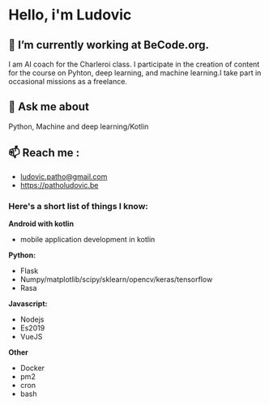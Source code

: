 # Hello, i'm Ludovic

## 🔭 I’m currently working at BeCode.org.  
I am AI coach for the Charleroi class. I participate in the creation of content for the course on Pyhton, deep learning, and machine learning.I take part in occasional missions as a freelance.  

## 💬 Ask me about  
Python, Machine and deep learning/Kotlin  

## 📫 Reach me :  
* ludovic.patho@gmail.com  
* https://patholudovic.be

### Here's a short list of things I know:

**Android with kotlin**
- mobile application development in kotlin

**Python:**
- Flask
- Numpy/matplotlib/scipy/sklearn/opencv/keras/tensorflow
- Rasa

**Javascript:**
- Nodejs
- Es2019
- VueJS

**Other**
- Docker
- pm2
- cron
- bash



